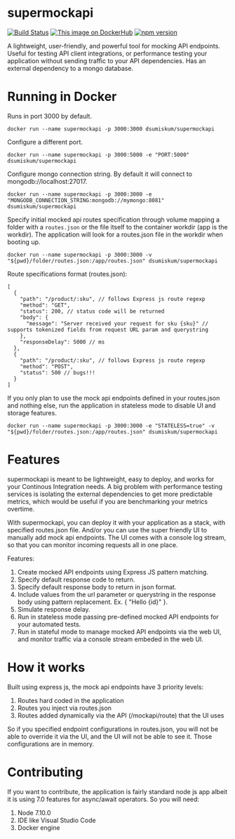 # supermockapi
[![Build Status](https://travis-ci.org/gegana/mockapi.svg?branch=master)](https://travis-ci.org/gegana/mockapi)
[![This image on DockerHub](https://img.shields.io/docker/pulls/dsumiskum/supermockapi.svg)](https://hub.docker.com/r/dsumiskum/supermockapi/)
[![npm version](https://badge.fury.io/js/supermockapi.svg)](https://badge.fury.io/js/supermockapi)

A lightweight, user-friendly, and powerful tool for mocking API endpoints. Useful for testing API client integrations, or performance testing your application without sending traffic to your API dependencies.
Has an external dependency to a mongo database.

# Running in Docker
Runs in port 3000 by default.
```
docker run --name supermockapi -p 3000:3000 dsumiskum/supermockapi
```
Configure a different port.
```
docker run --name supermockapi -p 3000:5000 -e "PORT:5000" dsumiskum/supermockapi
```
Configure mongo connection string. By default it will connect to mongodb://localhost:27017.
```
docker run --name supermockapi -p 3000:3000 -e "MONGODB_CONNECTION_STRING:mongodb://mymongo:8081" dsumiskum/supermockapi
```
Specify initial mocked api routes specification through volume mapping a folder with a `routes.json` or the file itself to the container workdir (app is the workdir).
The application will look for a routes.json file in the workdir when booting up.
```
docker run --name supermockapi -p 3000:3000 -v "${pwd}/folder/routes.json:/app/routes.json" dsumiskum/supermockapi
```
Route specifications format (routes.json):
```
[
  {
    "path": "/product/:sku", // follows Express js route regexp
    "method": "GET",
    "status": 200, // status code will be returned
    "body": {
      "message": "Server received your request for sku {sku}" // supports tokenized fields from request URL param and querystring
    },
    "responseDelay": 5000 // ms
  },
  {
    "path": "/product/:sku", // follows Express js route regexp
    "method": "POST",
    "status": 500 // bugs!!!
  }
]
```
If you only plan to use the mock api endpoints defined in your routes.json and nothing else, run the application in stateless mode to
disable UI and storage features.
```
docker run --name supermockapi -p 3000:3000 -e "STATELESS=true" -v "${pwd}/folder/routes.json:/app/routes.json" dsumiskum/supermockapi
```
# Features
supermockapi is meant to be lightweight, easy to deploy, and works for your Continous Integration needs. A big problem with performance testing 
services is isolating the external dependencies to get more predictable metrics, which would be useful if you are benchmarking your metrics
overtime.

With supermockapi, you can deploy it with your application as a stack, with specified routes.json file. And/or you can use the super friendly UI to
manually add mock api endpoints. The UI comes with a console log stream, so that you can monitor incoming requests all in one place.

Features:
1. Create mocked API endpoints using Express JS pattern matching.
2. Specify default response code to return.
3. Specify default response body to return in json format.
4. Include values from the url parameter or querystring in the response body using pattern replacement. Ex. { "Hello {id}" }.
5. Simulate response delay.
6. Run in stateless mode passing pre-defined mocked API endpoints for your automated tests.
7. Run in stateful mode to manage mocked API endpoints via the web UI, and monitor traffic via a console stream embeded in the web UI.

# How it works
Built using express js, the mock api endpoints have 3 priority levels:
1. Routes hard coded in the application
2. Routes you inject via routes.json
3. Routes added dynamically via the API (/mockapi/route) that the UI uses

So if you specified endpoint configurations in routes.json, you will not be able to override it via the UI, and the UI will not be able to see it.
Those configurations are in memory.

# Contributing
If you want to contribute, the application is fairly standard node js app albeit it is using 7.0 features for async/await operators. So you will need:
1. Node 7.10.0
2. IDE like Visual Studio Code
3. Docker engine
